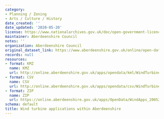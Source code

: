 ```yaml
---
category:
- Planning / Zoning
- Arts / Culture / History
date_created: ''
date_updated: '2020-05-20'
license: https://www.nationalarchives.gov.uk/doc/open-government-licence/version/3/
maintainer: Aberdeenshire Council
notes: ''
organization: Aberdeenshire Council
original_dataset_link: https://www.aberdeenshire.gov.uk/online/open-data/
records: null
resources:
- format: KMZ
  name: KMZ
  url: http://online.aberdeenshire.gov.uk/apps/opendata/kml/WindTurbineApps200520.kmz
- format: CSV
  name: CSV
  url: http://online.aberdeenshire.gov.uk/apps/opendata/csv/WindTurbineApps_200520.csv
- format: ZIP
  name: ZIP
  url: https://online.aberdeenshire.gov.uk/apps/OpenData/WindApps_200520.zip
schema: default
title: Wind turbine applications within Aberdeenshire
---
```

